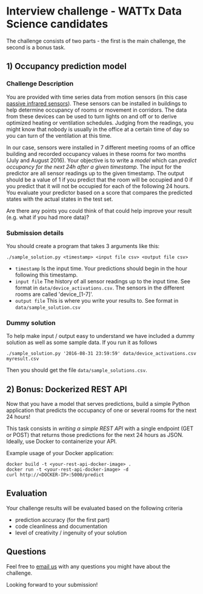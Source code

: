 # Interview challenge - WATTx Data Science candidates

The challenge consists of two parts - the first is the main challenge, the second is a bonus task.

## 1) Occupancy prediction model

### Challenge Description

You are provided with time series data from motion sensors (in this case [passive infrared sensors](https://en.wikipedia.org/wiki/Passive_infrared_sensor)). These sensors can be installed in buildings to help determine occupancy of rooms or movement in corridors. The data from these devices can be used to turn lights on and off or to derive optimized heating or ventilation schedules. Judging from the readings, you might know that nobody is usually in the office at a certain time of day so you can turn of the ventilation at this time.

In our case, sensors were installed in 7 different meeting rooms of an office building and recorded occupancy values in these rooms for two months (July and August 2016). Your objective is to write a *model* which can *predict occupancy for the next 24h after a given timestamp*. The input for the predictor are all sensor readings up to the given timestamp. The output should be a value of 1 if you predict that the room will be occupied and 0 if you predict that it will not be occupied for each of the following 24 hours. You evaluate your predictor based on a score that compares the predicted states with the actual states in the test set.

Are there any points you could think of that could help improve your result (e.g. what if you had more data)?

### Submission details

You should create a program that takes 3 arguments like this:

    ./sample_solution.py <timestamp> <input file csv> <output file csv>

* `timestamp` Is the input time. Your predictions should begin in the hour following this timestamp.
* `input file` The history of all sensor readings up to the input time. See format in `data/device_activations.csv`. The sensors in the different rooms are called 'device_[1-7]'.
* `output file` This is where you write your results to. See format in `data/sample_solution.csv`

### Dummy solution

To help make input / output easy to understand we have included a dummy solution as well as some sample data. If you run it as follows

    ./sample_solution.py '2016-08-31 23:59:59' data/device_activations.csv myresult.csv

Then you should get the file `data/sample_solutions.csv`.

## 2) Bonus: Dockerized REST API

Now that you have a model that serves predictions, build a simple Python application that predicts the occupancy of one or several rooms for the next 24 hours!

This task consists in *writing a simple REST API* with a single endpoint (GET or POST) that returns those predictions for the next 24 hours as JSON. Ideally, use Docker to containerize your API.

Example usage of your Docker application:

    docker build -t <your-rest-api-docker-image> .
    docker run -t <your-rest-api-docker-image> -d
    curl http://<DOCKER-IP>:5000/predict

## Evaluation

Your challenge results will be evaluated based on the following criteria

* prediction accuracy (for the first part)
* code cleanliness and documentation
* level of creativity / ingenuity of your solution

## Questions

Feel free to [email us](mailto:ds@wattx.io) with any questions you might have about the challenge.

Looking forward to your submission!
